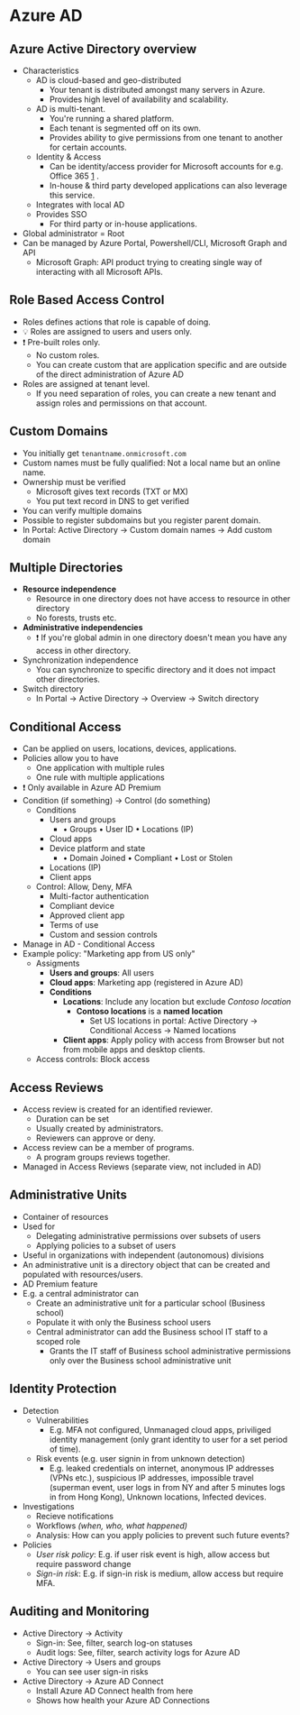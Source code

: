# Azure AD

## Azure Active Directory overview

- Characteristics
  - AD is cloud-based and geo-distributed
    - Your tenant is distributed amongst many servers in Azure.
    - Provides high level of availability and scalability.
  - AD is multi-tenant.
    - You're running a shared platform.
    - Each tenant is segmented off on its own.
    - Provides ability to give permissions from one tenant to another for certain accounts.
  - Identity & Access
    - Can be identity/access provider for Microsoft accounts for e.g. Office 365 [1] .
    - In-house & third party developed applications can also leverage this service.
  - Integrates with local AD
  - Provides SSO
    - For third party or in-house applications.
- Global administrator = Root
- Can be managed by Azure Portal, Powershell/CLI, Microsoft Graph and API
  - Microsoft Graph: API product trying to creating single way of interacting with all Microsoft APIs.

[1]: https://docs.microsoft.com/en-us/microsoft-365/enterprise/azure-integration

## Role Based Access Control

- Roles defines actions that role is capable of doing.
- 💡 Roles are assigned to users and users only.
- ❗ Pre-built roles only.
  - No custom roles.
  - You can create custom that are application specific and are outside of the direct administration of Azure AD
- Roles are assigned at tenant level.
  - If you need separation of roles, you can create a new tenant and assign roles and permissions on that account.

## Custom Domains

- You initially get `tenantname.onmicrosoft.com`
- Custom names must be fully qualified: Not a local name but an online name.
- Ownership must be verified
  - Microsoft gives text records (TXT or MX)
  - You put text record in DNS to get verified
- You can verify multiple domains
- Possible to register subdomains but you register parent domain.
- In Portal: Active Directory → Custom domain names → Add custom domain

## Multiple Directories

- **Resource independence**
  - Resource in one directory does not have access to resource in other directory
  - No forests, trusts etc.
- **Administrative independencies**
  - ❗ If you're global admin in one directory doesn't mean you have any access in other directory.
- Synchronization independence
  - You can synchronize to specific directory and it does not impact other directories.
- Switch directory
  - In Portal → Active Directory → Overview → Switch directory

## Conditional Access

- Can be applied on users, locations, devices, applications.
- Policies allow you to have
  - One application with multiple rules
  - One rule with multiple applications
- ❗ Only available in Azure AD Premium
- Condition (if something) → Control (do something)
  - Conditions
    - Users and groups
      - • Groups • User ID • Locations (IP)
    - Cloud apps
    - Device platform and state
      - • Domain Joined • Compliant • Lost or Stolen
    - Locations (IP)
    - Client apps
  - Control: Allow, Deny, MFA
    - Multi-factor authentication
    - Compliant device
    - Approved client app
    - Terms of use
    - Custom and session controls
- Manage in AD - Conditional Access
- Example policy: "Marketing app from US only"
  - Assigments
    - **Users and groups**: All users
    - **Cloud apps**: Marketing app (registered in Azure AD)
    - **Conditions**
      - **Locations**: Include any location but exclude *Contoso location*
        - **Contoso locations** is a **named location**
          - Set US locations in portal: Active Directory → Conditional Access → Named locations
      - **Client apps**: Apply policy with access from Browser but not from mobile apps and desktop clients.
  - Access controls: Block access

## Access Reviews

- Access review is created for an identified reviewer.
  - Duration can be set
  - Usually created by administrators.
  - Reviewers can approve or deny.
- Access review can be a member of programs.
  - A program groups reviews together.
- Managed in Access Reviews (separate view, not included in AD)

## Administrative Units

- Container of resources
- Used for
  - Delegating administrative permissions over subsets of users
  - Applying policies to a subset of users
- Useful in organizations with independent (autonomous) divisions
- An administrative unit is a directory object that can be created and populated with resources/users.
- AD Premium feature
- E.g. a central administrator can
  - Create an administrative unit for a particular school (Business school)
  - Populate it with only the Business school users
  - Central administrator can add the Business school IT staff to a scoped role
    - Grants the IT staff of Business school administrative permissions only over the Business school administrative unit

## Identity Protection

- Detection
  - Vulnerabilities
    - E.g. MFA not configured, Unmanaged cloud apps, priviliged identity management (only grant identity to user for a set period of time).
  - Risk events (e.g. user signin in from unknown detection)
    - E.g. leaked credentials on internet, anonymous IP addresses (VPNs etc.), suspicious IP addresses, impossible travel (superman event, user logs in from NY and after 5 minutes logs in from Hong Kong), Unknown locations, Infected devices.
- Investigations
  - Recieve notifications
  - Workflows *(when, who, what happened)*
  - Analysis: How can you apply policies to prevent such future events?
- Policies
  - *User risk policy*: E.g. if user risk event is high, allow access but require password change
  - *Sign-in risk*: E.g. if sign-in risk is medium, allow access but require MFA.

## Auditing and Monitoring

- Active Directory → Activity
  - Sign-in: See, filter, search log-on statuses
  - Audit logs: See, filter, search activity logs for Azure AD
- Active Directory → Users and groups
  - You can see user sign-in risks
- Active Directory → Azure AD Connect
  - Install Azure AD Connect health from here
  - Shows how health your Azure AD Connections
